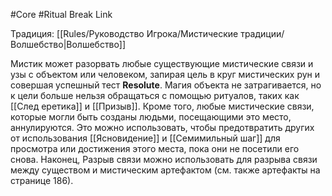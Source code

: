 #Core #Ritual
Break Link

Традиция: [[Rules/Руководство Игрока/Мистические традиции/Волшебство|Волшебство]]

Мистик может разорвать любые существующие мистические связи и узы с объектом или человеком, запирая цель в круг мистических рун и совершая успешный тест **Resolute**. Магия объекта не затрагивается, но к цели больше нельзя обращаться с помощью ритуалов, таких как [[След еретика]] и [[Призыв]]. Кроме того, любые мистические связи, которые могли быть созданы людьми, посещающими это место, аннулируются. Это можно использовать, чтобы предотвратить других от использования [[Ясновидение]] и [[Семимильный шаг]] для просмотра или достижения этого места, пока они не посетили его снова. Наконец, Разрыв связи можно использовать для разрыва связи между существом и мистическим артефактом (см. также артефакты на странице 186).